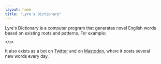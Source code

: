 ```yaml
---
layout: home
title: "Lyre's Dictionary"
---
```


Lyre's Dictionary is a computer program that generates novel English words based on existing roots and patterns. For example:

<script type="text/javascript">
    function test() {
        var title = "";
        var type = "";
        var body = "";

        var choice = Math.floor(Math.random() * 21);

        switch (choice) {
            case 0:
                title = "cogniture";
                type = "noun";
                body = "The result of knowing";
                break;
            case 1:
                title = "futurarium";
                type = "noun";
                body = "a place for the future";
                break;
            case 2:
                title = "gymnasis";
                type = "noun";
                body = "the act or state of training";
                break;
            case 3:
                title = "aristophile";
                type = "noun";
                body = "one who has a love of the best things";
                break;
            case 4:
                title = "generatile";
                type = "adjective";
                body = "capable of being begotten";
                break;
            case 5:
                title = "synthalassic";
                type = "adjective";
                body = "of the same sea";
                break;
            case 6:
                title = "plumbivory";
                type = "noun";
                body = "the quality of eating lead";
                break;
            case 7:
                title = "philoclast";
                type = "noun";
                body = "one who breaks love";
                break;
            case 8:
                title = "botanize";
                type = "noun";
                body = "to make a plant";
                break;
            case 9:
                title = "enigmatorrheic";
                type = "adjective";
                body = "pertaining to flowings of riddles";
                break;
            case 10:
                title = "bibible";
                type = "adjective";
                body = "able to be drunk";
                break;
            case 11:
                title = "perort";
                type = "verb";
                body = "to rise through";
                break;
            case 12:
                title = "morsive";
                type = "adjective";
                body = "given to biting";
                break;
            case 13:
                title = "culminant";
                type = "noun";
                body = "one who reaches the highest point";
                break;
            case 14:
                title = "pamphorete";
                type = "noun";
                body = "one who carries everything";
                break;
            case 15:
                title = "taragmatic";
                type = "adjective";
                body = "pertaining to that which is disturbed";
                break;
            case 16:
                title = "plenify";
                type = "verb";
                body = "to make full";
                break;
            case 17:
                title = "pretercoloral";
                type = "adjective";
                body = "beyond a color";
                break;
            case 18:
                title = "mathogenic";
                type = "adjective";
                body = "producing learning";
                break;
            case 19:
                title = "misbellify";
                type = "verb";
                body = "to make beautiful incorrectly";
                break;
            case 20:
                title = "rubritude";
                type = "adjective";
                body = "the quality of being red";
                break;
        }

        var output = "";
        output += "<span class=\"title\">" + title + "</span> &#183; <i>" + type + "</i><br>";
        output += "<span class=\"body\">" + body + "</span>";
        return output;
    }
</script>

<div class="excerpt">
    <p>
        <script>document.write(test());</script>

    </p>
</div>

It also exists as a bot on [Twitter](https://www.twitter.com/lyresdictionary) and on [Mastodon](https://botsin.space/@lyresdictionary), where it posts several new words every day.
